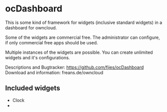 # ocDashboard

This is some kind of framework for widgets (inclusive standard widgets) in a dashboard for owncloud.

Some of the widgets are commercial free.
The administrator can configure, if only commercial free apps should be used.

Multiple instances of the widgets are possible.
You can create unlimited widgets and it's configurations.

Descriptions and Bugtracker: https://github.com/fjies/ocDashboard
Download and information: freans.de/owncloud

## Included widgets
* Clock
*
